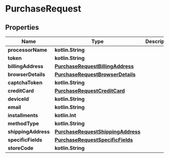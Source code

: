 
# PurchaseRequest

## Properties
Name | Type | Description | Notes
------------ | ------------- | ------------- | -------------
**processorName** | **kotlin.String** |  | 
**token** | **kotlin.String** |  | 
**billingAddress** | [**PurchaseRequestBillingAddress**](PurchaseRequestBillingAddress.md) |  |  [optional]
**browserDetails** | [**PurchaseRequestBrowserDetails**](PurchaseRequestBrowserDetails.md) |  |  [optional]
**captchaToken** | **kotlin.String** |  |  [optional]
**creditCard** | [**PurchaseRequestCreditCard**](PurchaseRequestCreditCard.md) |  |  [optional]
**deviceId** | **kotlin.String** |  |  [optional]
**email** | **kotlin.String** |  |  [optional]
**installments** | **kotlin.Int** |  |  [optional]
**methodType** | **kotlin.String** |  |  [optional]
**shippingAddress** | [**PurchaseRequestShippingAddress**](PurchaseRequestShippingAddress.md) |  |  [optional]
**specificFields** | [**PurchaseRequestSpecificFields**](PurchaseRequestSpecificFields.md) |  |  [optional]
**storeCode** | **kotlin.String** |  |  [optional]



